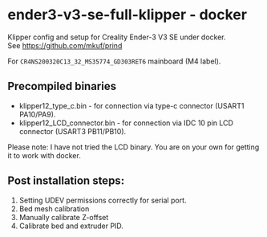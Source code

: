 # ender3-v3-se-full-klipper - docker

Klipper config and setup for Creality Ender-3 V3 SE under docker.  
See https://github.com/mkuf/prind

For `CR4NS200320C13_32_MS35774_GD303RET6` mainboard (M4 label).


## Precompiled binaries
* klipper12_type_c.bin   - for connection via type-c connector (USART1 PA10/PA9).
* klipper12_LCD_connector.bin  - for connection via IDC 10 pin LCD connector (USART3 PB11/PB10).

Please note: I have not tried the LCD binary. You are on your own for getting it to work with docker.

## Post installation steps:
1. Setting UDEV permissions correctly for serial port.
2. Bed mesh calibration
3. Manually calibrate Z-offset
4. Calibrate bed and extruder PID.
